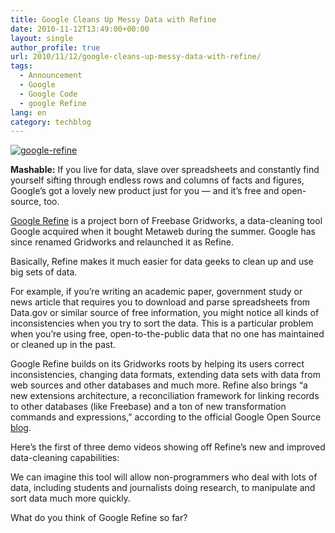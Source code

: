 ```yaml
---
title: Google Cleans Up Messy Data with Refine
date: 2010-11-12T13:49:00+00:00
layout: single
author_profile: true
url: 2010/11/12/google-cleans-up-messy-data-with-refine/
tags:
  - Announcement
  - Google
  - Google Code
  - google Refine
lang: en
category: techblog
---
```

[![google-refine](http://lh5.ggpht.com/_vaUVXcmC3OI/TN0-6TtudyI/AAAAAAAADI4/txCOtwgxJHk/google-refine_thumb%5B1%5D.jpg?imgmax=800 "google-refine")](http://lh6.ggpht.com/_vaUVXcmC3OI/TN0-5BsMOOI/AAAAAAAADI0/_bj6ntD3h14/s1600-h/google-refine%5B3%5D.jpg)

**Mashable:** If you live for data, slave over spreadsheets and constantly find yourself sifting through endless rows and columns of facts and figures, Google’s got a lovely new product just for you — and it’s free and open-source, too.

[Google Refine](http://code.google.com/p/google-refine/) is a project born of Freebase Gridworks, a data-cleaning tool Google acquired when it bought Metaweb during the summer. Google has since renamed Gridworks and relaunched it as Refine.

Basically, Refine makes it much easier for data geeks to clean up and use big sets of data.

For example, if you’re writing an academic paper, government study or news article that requires you to download and parse spreadsheets from Data.gov or similar source of free information, you might notice all kinds of inconsistencies when you try to sort the data. This is a particular problem when you’re using free, open-to-the-public data that no one has maintained or cleaned up in the past.

Google Refine builds on its Gridworks roots by helping its users correct inconsistencies, changing data formats, extending data sets with data from web sources and other databases and much more. Refine also brings “a new extensions architecture, a reconciliation framework for linking records to other databases (like Freebase) and a ton of new transformation commands and expressions,” according to the official Google Open Source [blog](http://google-opensource.blogspot.com/2010/11/announcing-google-refine-20-power-tool.html).

Here’s the first of three demo videos showing off Refine’s new and improved data-cleaning capabilities:

We can imagine this tool will allow non-programmers who deal with lots of data, including students and journalists doing research, to manipulate and sort data much more quickly.

What do you think of Google Refine so far?